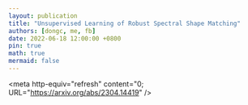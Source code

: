 ```yaml
---
layout: publication
title: "Unsupervised Learning of Robust Spectral Shape Matching"
authors: [dongc, me, fb]
date: 2022-06-18 12:00:00 +0800
pin: true
math: true
mermaid: false
---
```


<meta http-equiv="refresh" content="0; URL="https://arxiv.org/abs/2304.14419" />
